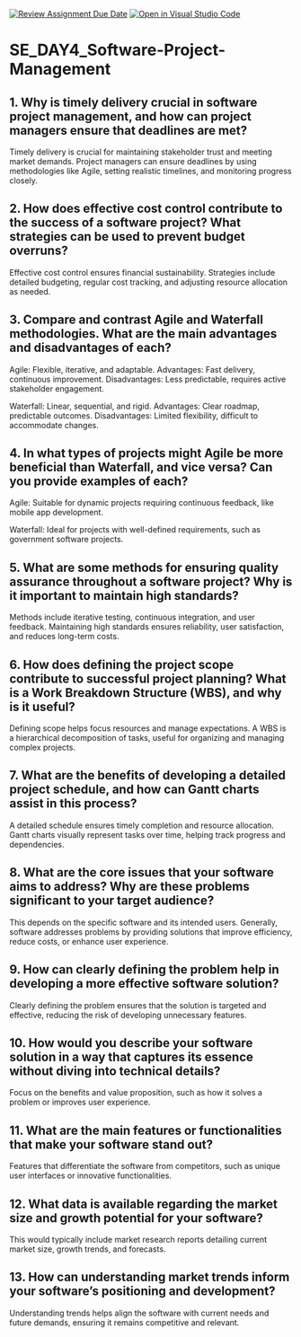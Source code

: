 [![Review Assignment Due Date](https://classroom.github.com/assets/deadline-readme-button-22041afd0340ce965d47ae6ef1cefeee28c7c493a6346c4f15d667ab976d596c.svg)](https://classroom.github.com/a/9pw6JKcu)
[![Open in Visual Studio Code](https://classroom.github.com/assets/open-in-vscode-2e0aaae1b6195c2367325f4f02e2d04e9abb55f0b24a779b69b11b9e10269abc.svg)](https://classroom.github.com/online_ide?assignment_repo_id=18440306&assignment_repo_type=AssignmentRepo)
# SE_DAY4_Software-Project-Management
## 1. Why is timely delivery crucial in software project management, and how can project managers ensure that deadlines are met?
Timely delivery is crucial for maintaining stakeholder trust and meeting market demands. Project managers can ensure deadlines by using methodologies like Agile, setting realistic timelines, and monitoring progress closely.
## 2. How does effective cost control contribute to the success of a software project? What strategies can be used to prevent budget overruns?
Effective cost control ensures financial sustainability. Strategies include detailed budgeting, regular cost tracking, and adjusting resource allocation as needed.
## 3. Compare and contrast Agile and Waterfall methodologies. What are the main advantages and disadvantages of each?
Agile: Flexible, iterative, and adaptable. Advantages: Fast delivery, continuous improvement. Disadvantages: Less predictable, requires active stakeholder engagement.

Waterfall: Linear, sequential, and rigid. Advantages: Clear roadmap, predictable outcomes. Disadvantages: Limited flexibility, difficult to accommodate changes.
## 4. In what types of projects might Agile be more beneficial than Waterfall, and vice versa? Can you provide examples of each?
Agile: Suitable for dynamic projects requiring continuous feedback, like mobile app development.

Waterfall: Ideal for projects with well-defined requirements, such as government software projects.
## 5. What are some methods for ensuring quality assurance throughout a software project? Why is it important to maintain high standards?
Methods include iterative testing, continuous integration, and user feedback. Maintaining high standards ensures reliability, user satisfaction, and reduces long-term costs.
## 6. How does defining the project scope contribute to successful project planning? What is a Work Breakdown Structure (WBS), and why is it useful?
Defining scope helps focus resources and manage expectations. A WBS is a hierarchical decomposition of tasks, useful for organizing and managing complex projects.
## 7. What are the benefits of developing a detailed project schedule, and how can Gantt charts assist in this process?
A detailed schedule ensures timely completion and resource allocation. Gantt charts visually represent tasks over time, helping track progress and dependencies.
## 8. What are the core issues that your software aims to address? Why are these problems significant to your target audience?
This depends on the specific software and its intended users. Generally, software addresses problems by providing solutions that improve efficiency, reduce costs, or enhance user experience.
## 9. How can clearly defining the problem help in developing a more effective software solution?
Clearly defining the problem ensures that the solution is targeted and effective, reducing the risk of developing unnecessary features.
## 10. How would you describe your software solution in a way that captures its essence without diving into technical details?
Focus on the benefits and value proposition, such as how it solves a problem or improves user experience.
## 11. What are the main features or functionalities that make your software stand out?
Features that differentiate the software from competitors, such as unique user interfaces or innovative functionalities.
## 12. What data is available regarding the market size and growth potential for your software?
This would typically include market research reports detailing current market size, growth trends, and forecasts.
## 13. How can understanding market trends inform your software’s positioning and development?
Understanding trends helps align the software with current needs and future demands, ensuring it remains competitive and relevant.
